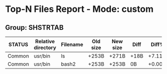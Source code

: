 # Top-N Files Report - Mode: custom

## Group: SHSTRTAB

| STATUS | Relative directory | Filename | Old size | New size | Diff | Diff% |
|--------|--------------------|----------|----------|----------|------|-------|
| Common | usr/bin | ls | +253B | +271B | +18B | +7.11% |
| Common | usr/bin | bash2 | +253B | +253B | 0B | +0.00% |

